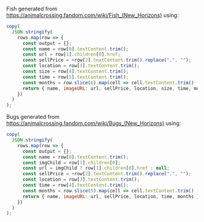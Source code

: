 Fish generated from https://animalcrossing.fandom.com/wiki/Fish_(New_Horizons) using:

```js
copy(
  JSON.stringify(
    rows.map(row => {
      const output = {};
      const name = row[0].textContent.trim();
      const url = row[1].children[0].href;
      const sellPrice = +row[2].textContent.trim().replace(",", "");
      const location = row[3].textContent.trim();
      const size = row[4].textContent.trim();
      const time = row[5].textContent.trim();
      const months = row.slice(6).map(cell => cell.textContent.trim() !== "-");
      return { name, imageURL: url, sellPrice, location, size, time, months };
    })
  )
);
```

Bugs generated from https://animalcrossing.fandom.com/wiki/Bugs_(New_Horizons) using:

```js
copy(
  JSON.stringify(
    rows.map(row => {
      const output = {};
      const name = row[0].textContent.trim();
      const imgChild = row[1].children[0];
      const url = imgChild ? row[1].children[0].href : null;
      const sellPrice = +row[2].textContent.trim().replace(",", "");
      const location = row[3].textContent.trim();
      const time = row[4].textContent.trim();
      const months = row.slice(5).map(cell => cell.textContent.trim() !== "-");
      return { name, imageURL: url, sellPrice, location, time, months };
    })
  )
);
```
